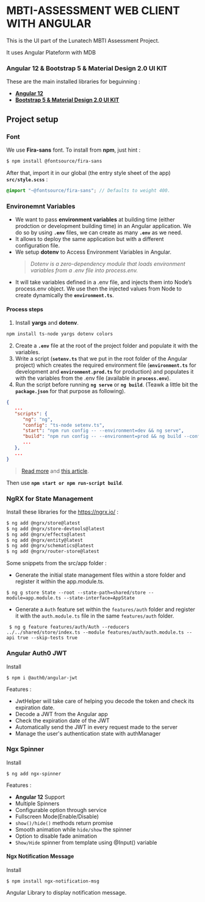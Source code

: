 # MBTI-ASSESSMENT WEB CLIENT WITH ANGULAR

This is the UI part of the Lunatech MBTI Assessment Project.

It uses Angular Plateform with MDB

### Angular 12 & Bootstrap 5 & Material Design 2.0 UI KIT

These are the main installed libraries for beguinning :

- **[Angular 12](https://angular.io/)**
- **[Bootstrap 5 & Material Design 2.0 UI KIT](https://mdbootstrap.com/docs/b5/angular#demo)**

## Project setup

### Font

We use **Fira-sans** font. To install from **npm**, just hint :

```sh
$ npm install @fontsource/fira-sans
```

After that, import it in our global (the entry style sheet of the app) **`src/style.scss`** :

```scss
@import "~@fontsource/fira-sans"; // Defaults to weight 400.
```

### Environemnt Variables

- We want to pass **environment variables** at building time (either prodction or development building time) in an Angular application. We do so by using **`.env`** files, we can create as many **`.env`** as we need.
- It allows to deploy the same application but with a different configuration file.
- We setup **dotenv** to Access Environment Variables in Angular.
  > _Dotenv is a zero-dependency module that loads environment variables from a .env file into process.env._
- It will take variables defined in a .env file, and injects them into Node’s process.env object. We use then the injected values from Node to create dynamically the **`environment.ts`**.

#### Process steps

1. Install **yargs** and **dotenv**.

```sh
npm install ts-node yargs dotenv colors
```

2. Create a **`.env`** file at the root of the project folder and populate it with the variables.
3. Write a script (**`setenv.ts`** that we put in the root folder of the Angular project) which creates the required environment file (**`environment.ts`** for development and **`environment.prod.ts`** for production) and populates it with the variables from the .env file (available in **`process.env`**).
4. Run the script before running **`ng serve`** or **`ng build`**. (Teawk a little bit the **`package.json`** for that purpose as following).

```json
{
   ...
   "scripts": {
      "ng": "ng",
      "config": "ts-node setenv.ts",
      "start": "npm run config -- --environment=dev && ng serve",
      "build": "npm run config -- --environment=prod && ng build --configuration production",
      ...
   },
   ...
}
```

> [Read more](https://ferie.medium.com/how-to-pass-environment-variables-at-building-time-in-an-angular-application-using-env-files-4ae1a80383c) and [this article](https://javascript.plainenglish.io/setup-dotenv-to-access-environment-variables-in-angular-9-f06c6ffb86c0).

Then use **`npm start or npm run-script build`**.

### NgRX for State Management

Install these libraries for the https://ngrx.io/ :

```sh
$ ng add @ngrx/store@latest
$ ng add @ngrx/store-devtools@latest
$ ng add @ngrx/effects@latest
$ ng add @ngrx/entity@latest
$ ng add @ngrx/schematics@latest
$ ng add @ngrx/router-store@latest
```

Some snippets from the src/app folder :

- Generate the initial state management files within a store folder and register it within the app.module.ts.

```
$ ng g store State --root --state-path=shared/store --module=app.module.ts --state-interface=AppState
```

- Generate a `Auth` feature set within the `features/auth` folder and register it with the `auth.module.ts` file in the same `features/auth` folder.

```
 $ ng g feature features/auth/Auth --reducers ../../shared/store/index.ts --module features/auth/auth.module.ts --api true --skip-tests true
```

### Angular Auth0 JWT

Install

```
$ npm i @auth0/angular-jwt
```

Features :

- JwtHelper will take care of helping you decode the token and check its expiration date.
- Decode a JWT from the Angular app
- Check the expiration date of the JWT
- Automatically send the JWT in every request made to the server
- Manage the user's authentication state with authManager

### Ngx Spinner

Install

```
$ ng add ngx-spinner
```

Features :

- **Angular 12** Support
- Multiple Spinners
- Configurable option through service
- Fullscreen Mode(Enable/Disable)
- `show()/hide()` methods return promise
- Smooth animation while `hide/show` the spinner
- Option to disable fade animation
- `Show/Hide` spinner from template using @Input() variable

#### Ngx Notification Message

Install

```
$ npm install ngx-notification-msg
```

Angular Library to display notification message.
